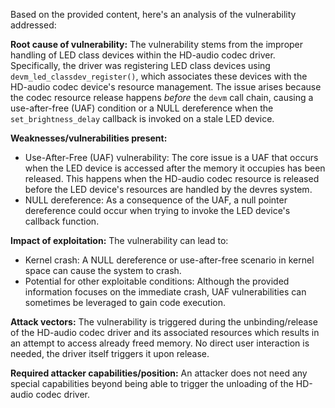 Based on the provided content, here's an analysis of the vulnerability addressed:

**Root cause of vulnerability:**
The vulnerability stems from the improper handling of LED class devices within the HD-audio codec driver. Specifically, the driver was registering LED class devices using `devm_led_classdev_register()`, which associates these devices with the HD-audio codec device's resource management. The issue arises because the codec resource release happens *before* the `devm` call chain, causing a use-after-free (UAF) condition or a NULL dereference when the `set_brightness_delay` callback is invoked on a stale LED device.

**Weaknesses/vulnerabilities present:**
- Use-After-Free (UAF) vulnerability: The core issue is a UAF that occurs when the LED device is accessed after the memory it occupies has been released. This happens when the HD-audio codec resource is released before the LED device's resources are handled by the devres system.
- NULL dereference: As a consequence of the UAF, a null pointer dereference could occur when trying to invoke the LED device's callback function.

**Impact of exploitation:**
The vulnerability can lead to:
- Kernel crash: A NULL dereference or use-after-free scenario in kernel space can cause the system to crash.
- Potential for other exploitable conditions: Although the provided information focuses on the immediate crash, UAF vulnerabilities can sometimes be leveraged to gain code execution.

**Attack vectors:**
The vulnerability is triggered during the unbinding/release of the HD-audio codec driver and its associated resources which results in an attempt to access already freed memory. No direct user interaction is needed, the driver itself triggers it upon release.

**Required attacker capabilities/position:**
An attacker does not need any special capabilities beyond being able to trigger the unloading of the HD-audio codec driver.